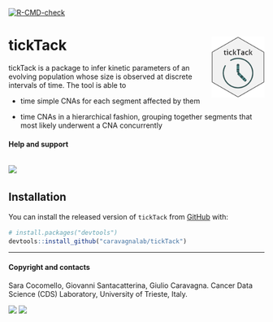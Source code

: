 
<!-- README.md is generated from README.Rmd. Please edit that file -->

<!-- badges: start -->

[![R-CMD-check](https://github.com/caravagnalab/tickTack/workflows/R-CMD-check/badge.svg)](https://github.com/caravagnalab/tickTack/actions)

<!-- badges: end -->

# tickTack <a href="caravagnalab.github.io/tickTack"><img src="man/figures/logo.png" align="right" height="120" alt="" /></a>

tickTack is a package to infer kinetic parameters of an evolving
population whose size is observed at discrete intervals of time. The
tool is able to

- time simple CNAs for each segment affected by them

- time CNAs in a hierarchical fashion, grouping together segments that
  most likely underwent a CNA concurrently

#### Help and support

## [![](https://img.shields.io/badge/GitHub%20Pages-https://caravagnalab.github.io/tickTack/-yellow.svg)](https://caravagnalab.github.io/tickTack)

## Installation

You can install the released version of `tickTack` from
[GitHub](https://github.com/) with:

``` r
# install.packages("devtools")
devtools::install_github("caravagnalab/tickTack")
```

------------------------------------------------------------------------

#### Copyright and contacts

Sara Cocomello, Giovanni Santacatterina, Giulio Caravagna. Cancer Data
Science (CDS) Laboratory, University of Trieste, Italy.

[![](https://img.shields.io/badge/CDS%20Lab%20Github-caravagnalab-seagreen.svg)](https://github.com/caravagnalab)
[![](https://img.shields.io/badge/CDS%20Lab%20webpage-https://www.caravagnalab.org/-red.svg)](https://www.caravagnalab.org/)
